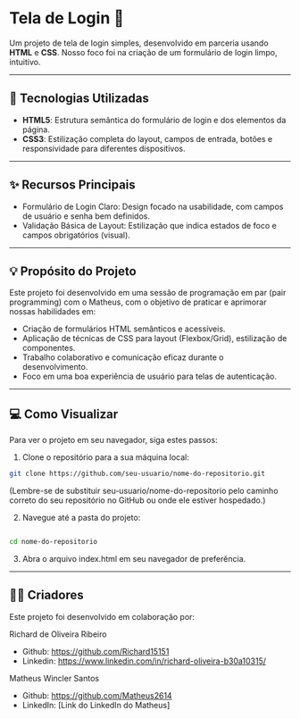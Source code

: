 # Tela de Login 🔑

Um projeto de tela de login simples, desenvolvido em parceria usando **HTML** e **CSS**. Nosso foco foi na criação de um formulário de login limpo, intuitivo.

---

## 🚀 Tecnologias Utilizadas

- **HTML5**: Estrutura semântica do formulário de login e dos elementos da página.
- **CSS3**: Estilização completa do layout, campos de entrada, botões e responsividade para diferentes dispositivos.

---

## ✨ Recursos Principais
- Formulário de Login Claro: Design focado na usabilidade, com campos de usuário e senha bem definidos.
- Validação Básica de Layout: Estilização que indica estados de foco e campos obrigatórios (visual).
---

## 💡 Propósito do Projeto
Este projeto foi desenvolvido em uma sessão de programação em par (pair programming) com o Matheus, com o objetivo de praticar e aprimorar nossas habilidades em:

- Criação de formulários HTML semânticos e acessíveis.
- Aplicação de técnicas de CSS para layout (Flexbox/Grid), estilização de componentes.
- Trabalho colaborativo e comunicação eficaz durante o desenvolvimento.
- Foco em uma boa experiência de usuário para telas de autenticação.

---

## 💻 Como Visualizar
Para ver o projeto em seu navegador, siga estes passos:

1. Clone o repositório para a sua máquina local:

```Bash
git clone https://github.com/seu-usuario/nome-do-repositorio.git
```
(Lembre-se de substituir seu-usuario/nome-do-repositorio pelo caminho correto do seu repositório no GitHub ou onde ele estiver hospedado.)

2. Navegue até a pasta do projeto:

```Bash

cd nome-do-repositorio
```

3. Abra o arquivo index.html em seu navegador de preferência.

---

## 👨‍💻 Criadores
Este projeto foi desenvolvido em colaboração por:

Richard de Oliveira Ribeiro
- Github: https://github.com/Richard15151
- Linkedin: https://www.linkedin.com/in/richard-oliveira-b30a10315/

Matheus Wincler Santos

- Github: https://github.com/Matheus2614
- LinkedIn: [Link do LinkedIn do Matheus]
